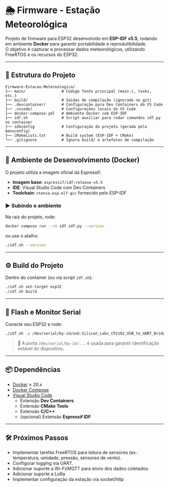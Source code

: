 # 🌦️ Firmware - Estação Meteorológica

Projeto de firmware para ESP32 desenvolvido em **ESP-IDF v5.5**, rodando em ambiente **Docker** para garantir portabilidade e reprodutibilidade.  
O objetivo é capturar e processar dados meteorológicos, utilizando FreeRTOS e os recursos do ESP32.

---

## 📂 Estrutura do Projeto

```
Firmware-Estacao-Metereologica/
├── main/                # Código fonte principal (main.c, tasks, etc.)
├── build/               # Saídas de compilação (ignorado no git)
├── .devcontainer/       # Configuração para Dev Containers do VS Code
├── .vscode/             # Configurações locais do VS Code
├── docker-compose.yml   # Ambiente Docker com ESP-IDF
├── idf.sh               # Script auxiliar para rodar comandos idf.py no container
├── sdkconfig            # Configuração do projeto (gerada pelo menuconfig)
├── CMakeLists.txt       # Build system (ESP-IDF + CMake)
└── .gitignore           # Ignora build/ e artefatos de compilação
```

---

## 🐳 Ambiente de Desenvolvimento (Docker)

O projeto utiliza a imagem oficial da Espressif:

- **Imagem base**: `espressif/idf:release-v5.5`  
- **IDE**: Visual Studio Code com Dev Containers  
- **Toolchain**: `xtensa-esp-elf-gcc` fornecido pelo ESP-IDF  

### ▶️ Subindo o ambiente

Na raiz do projeto, rode:

```bash
docker compose run --rm idf idf.py --version
```

ou use o atalho:

```bash
./idf.sh --version
```

---

## ⚙️ Build do Projeto

Dentro do container (ou via script `idf.sh`):

```bash
./idf.sh set-target esp32
./idf.sh build
```

---

## 🔌 Flash e Monitor Serial

Conecte seu ESP32 e rode:

```bash
./idf.sh -p /dev/serial/by-id/usb-Silicon_Labs_CP2102_USB_to_UART_Bridge_Controller_0001-if00-port0 flash monitor
```

> 🔎 A porta `/dev/serial/by-id/...` é usada para garantir identificação estável do dispositivo.

---

## 📦 Dependências

- [Docker](https://docs.docker.com/get-docker/) ≥ 20.x
- [Docker Compose](https://docs.docker.com/compose/)
- [Visual Studio Code](https://code.visualstudio.com/)
  - Extensão **Dev Containers**
  - Extensão **CMake Tools**
  - Extensão **C/C++**
  - (opcional) Extensão **Espressif IDF**

---

## 🛠️ Próximos Passos

- Implementar tarefas FreeRTOS para leitura de sensores (ex.: temperatura, umidade, pressão, sensores de vento).
- Configurar logging via UART.
- Adicionar suporte a Wi-Fi/MQTT para envio dos dados coletados.
- Adicionar suporte a LoRa
- Implementar configuração da estação via socket/http

